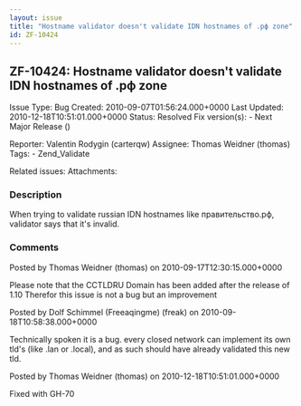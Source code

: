 ```yaml
---
layout: issue
title: "Hostname validator doesn't validate IDN hostnames of .рф zone"
id: ZF-10424
---
```


ZF-10424: Hostname validator doesn't validate IDN hostnames of .рф zone
-----------------------------------------------------------------------

 Issue Type: Bug Created: 2010-09-07T01:56:24.000+0000 Last Updated: 2010-12-18T10:51:01.000+0000 Status: Resolved Fix version(s): - Next Major Release ()
 
 Reporter:  Valentin Rodygin (carterqw)  Assignee:  Thomas Weidner (thomas)  Tags: - Zend\_Validate
 
 Related issues: 
 Attachments: 
### Description

When trying to validate russian IDN hostnames like правительство.рф, validator says that it's invalid.

 

 

### Comments

Posted by Thomas Weidner (thomas) on 2010-09-17T12:30:15.000+0000

Please note that the CCTLDRU Domain has been added after the release of 1.10 Therefor this issue is not a bug but an improvement

 

 

Posted by Dolf Schimmel (Freeaqingme) (freak) on 2010-09-18T10:58:38.000+0000

Technically spoken it is a bug. every closed network can implement its own tld's (like .lan or .local), and as such should have already validated this new tld.

 

 

Posted by Thomas Weidner (thomas) on 2010-12-18T10:51:01.000+0000

Fixed with GH-70

 

 